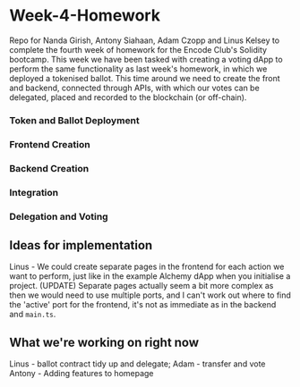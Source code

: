 # Week-4-Homework

Repo for Nanda Girish, Antony Siahaan, Adam Czopp and Linus Kelsey to complete the fourth week of homework for the Encode Club's Solidity bootcamp. This week we have been tasked with creating a voting dApp to perform the same functionality as last week's homework, in which we deployed a tokenised ballot. This time around we need to create the front and backend, connected through APIs, with which our votes can be delegated, placed and recorded to the blockchain (or off-chain).

### Token and Ballot Deployment

### Frontend Creation

### Backend Creation

### Integration

### Delegation and Voting

## Ideas for implementation
Linus - We could create separate pages in the frontend for each action we want to perform, just like in the example Alchemy dApp when you initialise a project. (UPDATE) Separate pages actually seem a bit more complex as then we would need to use multiple ports, and I can't work out where to find the 'active' port for the frontend, it's not as immediate as in the backend and `main.ts`.

## What we're working on right now
Linus - ballot contract tidy up and delegate;
Adam - transfer and vote
Antony - Adding features to homepage
